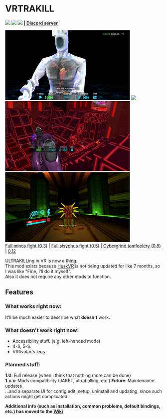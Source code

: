 # VRTRAKILL
[![](https://img.shields.io/github/downloads/whateverusername0/VRTRAKILL/total)](https://github.com/whateverusername0/VRTRAKILL/releases)
[![](https://img.shields.io/github/downloads/whateverusername0/VRTRAKILL/latest/total)](https://github.com/whateverusername0/VRTRAKILL/releases)
[![](https://img.shields.io/github/v/release/whateverusername0/VRTRAKILL)](https://github.com/whateverusername0/VRTRAKILL/releases/latest)
**| [Discord server](https://discord.gg/TTUw5Aevce)**

![](/GithubStuff/thypunishmentisdeath.gif) ![](/GithubStuff/youcantescape.gif) ![](/GithubStuff/+execution.gif) ![](/GithubStuff/v2warmup.gif)  
[Full minos fight (0.3)](https://www.youtube.com/watch?v=yrofGYf_xTI) | [Full sisyphus fight (0.5)](https://www.youtube.com/watch?v=DhcVx6yBEaM) | [Cybergrind tomfoolery (0.8)](https://youtu.be/n2aAljuvpMo) | [0.12](https://youtu.be/aosvmxn6bNU)

ULTRAKILLing in VR is now a thing.  
This mod exists because [HuskVR](https://github.com/TeamDoodz/HuskVR) is not being updated for like 7 months, so I was like "Fine, I'll do it myself".  
Also it does not require any other mods to function.  

## Features
### What works right now:
It'll be much easier to describe what **doesn't** work.
### What doesn't work right now:
- Accessibility stuff. (e.g. left-handed mode)
- 4-S, 5-S.
- VRAvatar's legs.
### Planned stuff:
**1.0**: Full release (when i think that nothing more can be done)  
**1.x.x**: Mods compatibility (JAKET, ultraballing, etc.)
**Future**: Maintenance updates  
...and a separate UI for config edit, setup, uninstall and updating, since such actions might get complicated.

**Additional info (such as installation, common problems, default bindings, etc.) has moved to the [Wiki](https://github.com/whateverusername0/VRTRAKILL/wiki)**
